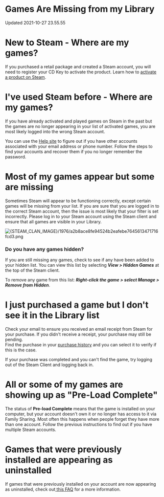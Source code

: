 # Games Are Missing from my Library
Updated 2021-10-27 23.55.55

# New to Steam - Where are my games?
  
If you purchased a retail package and created a Steam account, you will need to register your CD Key to activate the product.  Learn how to [activate a product on Steam](https://help.steampowered.com/en/faqs/view/2A12-9D79-C3D7-F870).  
  
  
# I've used Steam before - Where are my games?
  
If you have already activated and played games on Steam in the past but the games are no longer appearing in your list of activated games, you are most likely logged into the wrong Steam account.  
  
You can use the [Help site](https://help.steampowered.com/en/wizard/HelpWithLoginInfo) to figure out if you have other accounts associated with your email address or phone number. Follow the steps to find your accounts and recover them if you no longer remember the password.  
  
  
# Most of my games appear but some are missing
  
Sometimes Steam will appear to be functioning correctly, except certain games will be missing from your list. If you are sure that you are logged in to the correct Steam account, then the issue is most likely that your filter is set incorrectly. Please log in to your Steam account using the Steam client and ensure that all games are visible in your Library.   
  
![{STEAM_CLAN_IMAGE}/1976/a2b8ace8fe94524b2eafebe7645613471716fcd3.png]({STEAM_CLAN_IMAGE}/1976/a2b8ace8fe94524b2eafebe7645613471716fcd3.png)  
  
### Do you have any games hidden?
  
If you are still missing any games, check to see if any have been added to your hidden list.  You can view this list by selecting ***View > Hidden Games*** at the top of the Steam client.  
  
To remove any game from this list: ***Right-click the game > select Manage > Remove from Hidden***.  
  
  
# I just purchased a game but I don't see it in the Library list
  
Check your email to ensure you received an email receipt from Steam for your purchase. If you didn't receive a receipt, your purchase may still be pending.   
Find the purchase in your [ purchase history](https://store.steampowered.com/account/history/) and you can select it to verify if this is the case.  
  
If your purchase was completed and you can't find the game, try logging out of the Steam Client and logging back in.  
  
  
# All or some of my games are showing up as "Pre-Load Complete"
  
The status of **Pre-load Complete** means that the game is installed on your computer, but your account doesn't own it or no longer has access to it via Family Sharing. Most often this happens when people forget they have more than one account.  Follow the previous instructions to find out if you have multiple Steam accounts.  
  
  
# Games that were previously installed are appearing as uninstalled
  
If games that were previously installed on your account are now appearing as uninstalled, check out[ this FAQ](https://help.steampowered.com/en/faqs/view/4578-18A7-C819-8620) for a more information.